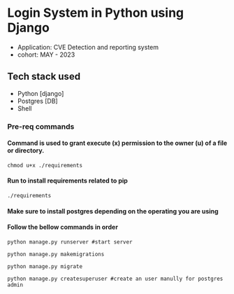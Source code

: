 #  Login System in Python using Django 
- Application: CVE Detection and reporting system
- cohort: MAY - 2023

## Tech stack used
- Python [django]
- Postgres [DB]
- Shell 

### Pre-req commands

#### Command is used to grant execute (x) permission to the owner (u) of a file or directory.

```
chmod u+x ./requirements  
```

#### Run to install requirements related to pip

```
./requirements  
```
#### Make sure to install postgres depending on the operating you are using

#### Follow the bellow commands in order

```
python manage.py runserver #start server

python manage.py makemigrations

python manage.py migrate

python manage.py createsuperuser #create an user manully for postgres admin
```